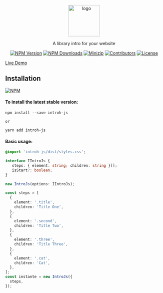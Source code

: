 <p align="center">
<a href="https://www.npmjs.com/package/introh-js" target="_blank" rel="noopener noreferrer">
<img src="https://api.iconify.design/bi:bar-chart-steps.svg?color=%23fdb4e2" alt="logo" width='100'/></a>
</p>

<p align="center">
  A library intro for your website
</p>

<p align="center">
  <a href="https://www.npmjs.com/package/introh-js" target="_blank" rel="noopener noreferrer"><img src="https://badge.fury.io/js/csvs-parsers.svg" alt="NPM Version" /></a>
  <a href="https://www.npmjs.com/package/introh-js" target="_blank" rel="noopener noreferrer"><img src="https://img.shields.io/npm/dt/csvs-parsers.svg?logo=npm" alt="NPM Downloads" /></a>
  <a href="https://bundlephobia.com/result?p=introh-js" target="_blank" rel="noopener noreferrer"><img src="https://img.shields.io/bundlephobia/minzip/introh-js" alt="Minizip" /></a>
  <a href="https://github.com/hunghg255/introh-js/graphs/contributors" target="_blank" rel="noopener noreferrer"><img src="https://img.shields.io/badge/all_contributors-1-orange.svg" alt="Contributors" /></a>
  <a href="https://github.com/hunghg255/introh-js/blob/main/LICENSE" target="_blank" rel="noopener noreferrer"><img src="https://badgen.net/github/license/hunghg255/introh-js" alt="License" /></a>
</p>

[Live Demo](https://hunghg255.github.io/intro-js/demo/index.html)

## Installation

[![NPM](https://nodei.co/npm/introh-js.png?compact=true)](https://nodei.co/npm/introh-js/)

#### To install the latest stable version:

```
npm install --save introh-js

or

yarn add introh-js
```

#### Basic usage:

```css
@import 'introh-js/dist/styles.css';
```

```ts
interface IIntroJs {
   steps: { element: string; children: string }[];
   isStart?: boolean;
}

new IntroJs(options: IIntroJs);

const steps = [
  {
    element: '.title',
    children: 'Title One',
  },
  {
    element: '.second',
    children: 'Title Two',
  },
  {
    element: '.three',
    children: 'Title Three',
  },
  {
    element: '.cat',
    children: 'Cat',
  },
];
const instante = new IntroJs({
  steps,
});
```
